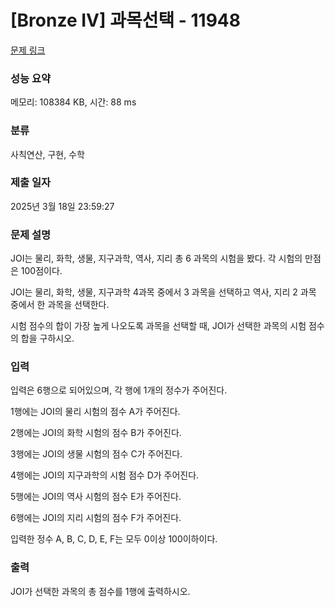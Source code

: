 # [Bronze IV] 과목선택 - 11948 

[문제 링크](https://www.acmicpc.net/problem/11948) 

### 성능 요약

메모리: 108384 KB, 시간: 88 ms

### 분류

사칙연산, 구현, 수학

### 제출 일자

2025년 3월 18일 23:59:27

### 문제 설명

<p>JOI는 물리, 화학, 생물, 지구과학, 역사, 지리 총 6 과목의 시험을 봤다. 각 시험의 만점은 100점이다.</p>

<p>JOI는 물리, 화학, 생물, 지구과학 4과목 중에서 3 과목을 선택하고 역사, 지리 2 과목 중에서 한 과목을 선택한다.</p>

<p>시험 점수의 합이 가장 높게 나오도록 과목을 선택할 때, JOI가 선택한 과목의 시험 점수의 합을 구하시오.</p>

### 입력 

 <p>입력은 6행으로 되어있으며, 각 행에 1개의 정수가 주어진다.</p>

<p>1행에는 JOI의 물리 시험의 점수 A가 주어진다.</p>

<p>2행에는 JOI의 화학 시험의 점수 B가 주어진다.</p>

<p>3행에는 JOI의 생물 시험의 점수 C가 주어진다.</p>

<p>4행에는 JOI의 지구과학의 시험 점수 D가 주어진다.</p>

<p>5행에는 JOI의 역사 시험의 점수 E가 주어진다.</p>

<p>6행에는 JOI의 지리 시험의 점수 F가 주어진다.</p>

<p>입력한 정수 A, B, C, D, E, F는 모두 0이상 100이하이다.</p>

### 출력 

 <p>JOI가 선택한 과목의 총 점수를 1행에 출력하시오.</p>

